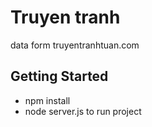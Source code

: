 # Truyen tranh 

data form truyentranhtuan.com

## Getting Started

* npm install
* node server.js to run project
